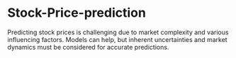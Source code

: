 # Stock-Price-prediction
Predicting stock prices is challenging due to market complexity and various influencing factors. Models can help, but inherent uncertainties and market dynamics must be considered for accurate predictions.
